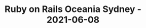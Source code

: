 ---
layout: post
title: Ruby on Rails Oceania Sydney - 2021-06-08
datetime: 2021-06-08 18:00:00.000000000 -04:00
name: Ruby on Rails Oceania Sydney
external_url: https://www.meetup.com/Ruby-On-Rails-Oceania-Sydney/events/hlnmbsyccjblb/
---